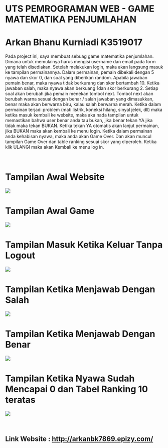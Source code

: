 # UTS PEMROGRAMAN WEB - GAME MATEMATIKA PENJUMLAHAN
# Arkan Bhanu Kurniadi K3519017

<p>
Pada project ini, saya membuat sebuag game matematika penjumlahan. Dimana untuk memulainya harus mengisi username dan email pada form yang telah disediakan. Setelah melakukan login, maka akan langsung masuk ke tampilan permainannya. Dalam permainan, pemain dibekali dengan 5 nyawa dan skor 0, dan soal yang diberikan random. Apabila jawaban pemain benar, maka nyawa tidak berkurang dan skor bertambah 10. Ketika jawaban salah, maka nyawa akan berkuang 1dan skor berkurang 2. Setiap soal akan berubah jika pemain menekan tombol next. Tombol next akan berubah warna sesuai dengan benar / salah jawaban yang dimasukkan, benar maka akan berwarna biru, kalau salah berwarna merah. Ketika dalam permainan terjadi problem (mati listrik, koneksi hilang, sinyal jelek, dll) maka ketika masuk kembali ke website, maka aka nada tampilan untuk memastikan bahwa user benar anda tau bukan, jika benar tekan YA jika tidak maka tekan BUKAN. Ketika tekan YA otomatis akan lanjut permainan, jika BUKAN maka akan kembali ke menu login. Ketika dalam permainan anda kehabisan nyawa, maka anda akan Game Over.  Dan akan muncul tampilan Game Over dan table ranking sesuai skor yang diperoleh. Ketika klik ULANGI maka akan Kembali ke menu log in. 
</p>
<br>

# Tampilan Awal Website
![](images/1.png)

# Tampilan Awal Game
![](images/3.png)

# Tampilan Masuk Ketika Keluar Tanpa Logout
![](images/3.png)

# Tampilan Ketika Menjawab Dengan Salah
![](images/4.png)

# Tampilan Ketika Menjawab Dengan Benar
![](images/5.png)

# Tampilan Ketika Nyawa Sudah Mencapai 0 dan Tabel Ranking 10 teratas
![](images/6.png)

<br>

## Link Website : http://arkanbk7869.epizy.com/
